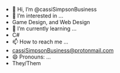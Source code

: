 - 👋 Hi, I’m @cassiSimpsonBusiness
- 👀 I’m interested in ...
-   Game Design, and Web Design
- 🌱 I’m currently learning ...
-   C#
- 📫 How to reach me ...
-   cassiSimpsonBusiness@protonmail.com
- 😄 Pronouns: ...
-   They/Them

<!---
cassiSimpsonBusiness/cassiSimpsonBusiness is a ✨ special ✨ repository because its `README.md` (this file) appears on your GitHub profile.
You can click the Preview link to take a look at your changes.
--->

